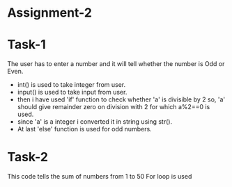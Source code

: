 # Assignment-2
# Task-1
The user has to enter a number and it will tell whether the number is Odd or Even.
- int() is used to take integer from user.
- input() is used to take input from user.
- then i have used 'if' function to check whether 'a' is divisible by 2 so, 'a' should give remainder zero on division with 2 for which a%2==0 is used.
- since 'a' is a integer i converted it in string using str().
- At last 'else' function is used for odd numbers.


# Task-2
This code tells the sum of numbers from 1 to 50 
For loop is used 

